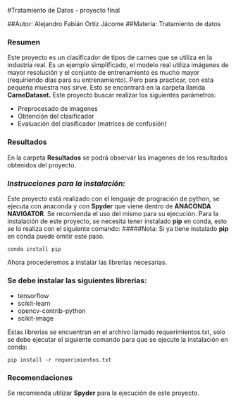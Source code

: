 #Tratamiento de Datos - proyecto final

##Autor: Alejandro Fabián Ortiz Jácome
##Materia: Tratamiento de datos

### **Resumen**

Este proyecto es un clasificador de tipos de carnes que se utiliza en la industria real. Es un ejemplo simplificado, el modelo real utiliza imágenes de mayor resolución 
y el conjunto de entrenamiento es mucho mayor (requiriendo días para su entrenamiento). Pero para practicar, con esta pequeña muestra nos sirve. Esto se encontrará en la 
carpeta llamda **CarneDataset.** Este proyecto buscar realizar los siguientes parámetros:

* Preprocesado de imagenes
* Obtención del clasificador
* Evaluación del clasificador (matrices de confusión)

### **Resultados**

En la carpeta **Resultados** se podrá observar las imagenes de los resultados obtenidos del proyecto.

### *Instrucciones para la instalación:*

Este proyecto está realizado con el lenguaje de progración de python, se ejecuta con anaconda y con **Spyder** que viene dentro de **ANACONDA NAVIGATOR**. 
Se recomienda el uso del mismo para su ejecución. Para la instalación de este proyecto, se necesita tener instalado **pip** en conda, esto se lo realiza con el siguiente
comando:
#####Nota: Si ya tiene instalado **pip** en conda puede omitir este paso.

``
conda install pip
``

Ahora procederemos a instalar las librerías necesarias.

### Se debe instalar las siguientes librerías:

* tensorflow
* scikit-learn
* opencv-contrib-python
* scikit-image

Estas librerias se encuentran en el archivo llamado requerimientos.txt, solo se debe ejecutar el siguiente comando para que se ejecute la instalación en conda:

``
pip install -r requerimientos.txt
``

### **Recomendaciones**

Se recomienda utilizar **Spyder** para la ejecución de este proyecto.
